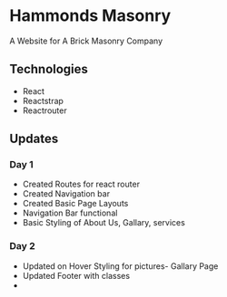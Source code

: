 # Hammonds Masonry
A Website for A Brick Masonry Company

## Technologies
- React
- Reactstrap 
- Reactrouter

## Updates 
### Day 1
 - Created Routes for react router
 - Created Navigation bar 
 - Created Basic Page Layouts
 - Navigation Bar functional
 - Basic Styling of About Us, Gallary, services
### Day 2 
 - Updated on Hover Styling for pictures- Gallary Page
 - Updated Footer with classes 
 - 
